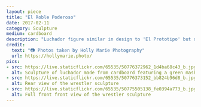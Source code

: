 ```yaml
---
layout: piece
title: "El Roble Poderoso"
date: 2017-02-11
category: Sculpture
medium: cardboard
description: "Luchador figure similar in design to 'El Prototipo' but decorated with the leafy green box art from Sierra Nevada's Torpedo IPA to best represent 'The Mighty Oak.' Unlike El Prototipo, El Roble Poderoso has trouble standing on his own two feet, so he has a nice gynmists's stand to lean on. This was entered into an art contest for City of Austin employees and their families. It did not win."
credit:
  text: "📷 Photos taken by Holly Marie Photography"
  url: https://hollymarie.photo/
pics:
- src: https://live.staticflickr.com/65535/50776372962_1d4ba68c43_b.jpg
  alt: Sculpture of luchador made from cardboard featuring a green mask and evocations of a tree
- src: https://live.staticflickr.com/65535/50776373152_bb824b96d8_b.jpg
  alt: Rear view of the wrestler sculpture
- src: https://live.staticflickr.com/65535/50775505138_fe0394a773_b.jpg
  alt: Full front front view of the wrestler sculpture
---
```

